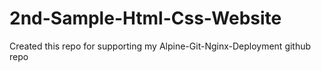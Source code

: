 # 2nd-Sample-Html-Css-Website
Created this repo for supporting my Alpine-Git-Nginx-Deployment github repo
